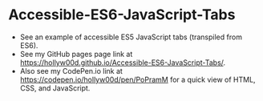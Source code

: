 # Accessible-ES6-JavaScript-Tabs
- See an example of accessible ES5 JavaScript tabs (transpiled from ES6).
- See my GitHub pages page link at https://hollyw00d.github.io/Accessible-ES6-JavaScript-Tabs/.
- Also see my CodePen.io link at https://codepen.io/hollyw00d/pen/PoPramM for a quick view of HTML, CSS, and JavaScript.
